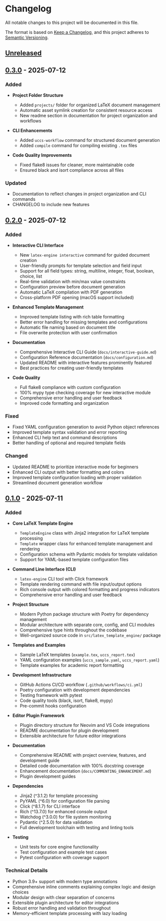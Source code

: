 # Changelog

All notable changes to this project will be documented in this file.

The format is based on [Keep a Changelog](https://keepachangelog.com/en/1.0.0/),
and this project adheres to [Semantic Versioning](https://semver.org/spec/v2.0.0.html).

## [Unreleased]

## [0.3.0] - 2025-07-12

### Added
- **Project Folder Structure**
  - Added `projects/` folder for organized LaTeX document management
  - Automatic asset symlink creation for consistent resource access
  - New readme section in documentation for project organization and workflows

- **CLI Enhancements**
  - Added `uccs-workflow` command for structured document generation
  - Added `compile` command for compiling existing `.tex` files

- **Code Quality Improvements**
  - Fixed flake8 issues for cleaner, more maintainable code
  - Ensured black and isort compliance across all files

### Updated
- Documentation to reflect changes in project organization and CLI commands
- CHANGELOG to include new features

## [0.2.0] - 2025-07-12

### Added
- **Interactive CLI Interface**
  - New `latex-engine interactive` command for guided document creation
  - User-friendly prompts for template selection and field input
  - Support for all field types: string, multiline, integer, float, boolean, choice, list
  - Real-time validation with min/max value constraints
  - Configuration preview before document generation
  - Automatic LaTeX compilation with PDF generation
  - Cross-platform PDF opening (macOS support included)

- **Enhanced Template Management**
  - Improved template listing with rich table formatting
  - Better error handling for missing templates and configurations
  - Automatic file naming based on document title
  - File overwrite protection with user confirmation

- **Documentation**
  - Comprehensive Interactive CLI Guide (`docs/interactive-guide.md`)
  - Configuration Reference documentation (`docs/configuration.md`)
  - Updated README with interactive features prominently featured
  - Best practices for creating user-friendly templates

- **Code Quality**
  - Full flake8 compliance with custom configuration
  - 100% mypy type checking coverage for new interactive module
  - Comprehensive error handling and user feedback
  - Improved code formatting and organization

### Fixed
- Fixed YAML configuration generation to avoid Python object references
- Improved template syntax validation and error reporting
- Enhanced CLI help text and command descriptions
- Better handling of optional and required template fields

### Changed
- Updated README to prioritize interactive mode for beginners
- Enhanced CLI output with better formatting and colors
- Improved template configuration loading with proper validation
- Streamlined document generation workflow

## [0.1.0] - 2025-07-11

### Added
- **Core LaTeX Template Engine**
  - `TemplateEngine` class with Jinja2 integration for LaTeX template processing
  - `Template` wrapper class for enhanced template management and rendering
  - Configuration schema with Pydantic models for template validation
  - Support for YAML-based template configuration files

- **Command Line Interface (CLI)**
  - `latex-engine` CLI tool with Click framework
  - Template rendering command with file input/output options
  - Rich console output with colored formatting and progress indicators
  - Comprehensive error handling and user feedback

- **Project Structure**
  - Modern Python package structure with Poetry for dependency management
  - Modular architecture with separate core, config, and CLI modules
  - Comprehensive type hints throughout the codebase
  - Well-organized source code in `src/latex_template_engine/` package

- **Templates and Examples**
  - Sample LaTeX templates (`example.tex`, `uccs_report.tex`)
  - YAML configuration examples (`uccs_sample.yaml`, `uccs_report.yaml`)
  - Template examples for academic report formatting

- **Development Infrastructure**
  - GitHub Actions CI/CD workflow (`.github/workflows/ci.yml`)
  - Poetry configuration with development dependencies
  - Testing framework with pytest
  - Code quality tools (black, isort, flake8, mypy)
  - Pre-commit hooks configuration

- **Editor Plugin Framework**
  - Plugin directory structure for Neovim and VS Code integrations
  - README documentation for plugin development
  - Extensible architecture for future editor integrations

- **Documentation**
  - Comprehensive README with project overview, features, and development guide
  - Detailed code documentation with 100% docstring coverage
  - Enhancement documentation (`docs/COMMENTING_ENHANCEMENT.md`)
  - Plugin development guides

- **Dependencies**
  - Jinja2 (^3.1.2) for template processing
  - PyYAML (^6.0) for configuration file parsing
  - Click (^8.1.7) for CLI interface
  - Rich (^13.7.0) for enhanced console output
  - Watchdog (^3.0.0) for file system monitoring
  - Pydantic (^2.5.0) for data validation
  - Full development toolchain with testing and linting tools

- **Testing**
  - Unit tests for core engine functionality
  - Test configuration and example test cases
  - Pytest configuration with coverage support

### Technical Details
- Python 3.9+ support with modern type annotations
- Comprehensive inline comments explaining complex logic and design choices
- Modular design with clear separation of concerns
- Extensible plugin architecture for editor integrations
- Robust error handling and validation throughout
- Memory-efficient template processing with lazy loading

[Unreleased]: https://github.com/ddunnock/latex-template-engine/compare/v0.3.0...HEAD
[0.3.0]: https://github.com/ddunnock/latex-template-engine/compare/v0.2.0...v0.3.0
[0.2.0]: https://github.com/ddunnock/latex-template-engine/compare/v0.1.0...v0.2.0
[0.1.0]: https://github.com/ddunnock/latex-template-engine/releases/tag/v0.1.0
